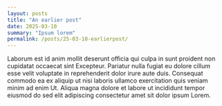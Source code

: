 ```yaml
---
layout: posts
title: "An earlier post"
date: 2025-03-10
summary: "Ipsum lorem"
permalink: /posts/25-03-10-earlierpost/
---
```

Laborum est id anim mollit deserunt officia qui culpa in sunt proident non cupidatat occaecat sint Excepteur. Pariatur nulla fugiat eu dolore cillum esse velit voluptate in reprehenderit dolor irure aute duis. Consequat commodo ea ex aliquip ut nisi laboris ullamco exercitation quis veniam minim ad enim Ut. Aliqua magna dolore et labore ut incididunt tempor eiusmod do sed elit adipiscing consectetur amet sit dolor ipsum Lorem.
